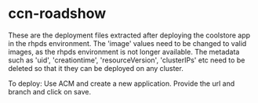 # ccn-roadshow
These are the deployment files extracted after deploying the coolstore app in the rhpds environment. 
The 'image' values need to be changed to valid images, as the rhpds environment is not longer available. 
The metadata such as 'uid', 'creationtime', 'resourceVersion', 'clusterIPs' etc need to be deleted so that it they can be deployed on any cluster.

To deploy:
Use ACM and create a new application.
Provide the url and branch and click on save. 
